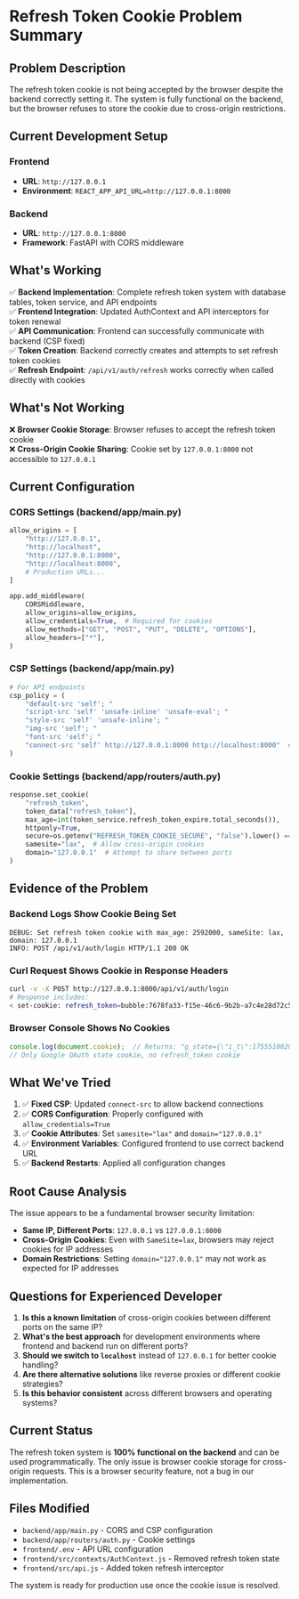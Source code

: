# Refresh Token Cookie Problem Summary

## Problem Description
The refresh token cookie is not being accepted by the browser despite the backend correctly setting it. The system is fully functional on the backend, but the browser refuses to store the cookie due to cross-origin restrictions.

## Current Development Setup

### Frontend
- **URL**: `http://127.0.0.1`
- **Environment**: `REACT_APP_API_URL=http://127.0.0.1:8000`

### Backend
- **URL**: `http://127.0.0.1:8000`
- **Framework**: FastAPI with CORS middleware

## What's Working

✅ **Backend Implementation**: Complete refresh token system with database tables, token service, and API endpoints  
✅ **Frontend Integration**: Updated AuthContext and API interceptors for token renewal  
✅ **API Communication**: Frontend can successfully communicate with backend (CSP fixed)  
✅ **Token Creation**: Backend correctly creates and attempts to set refresh token cookies  
✅ **Refresh Endpoint**: `/api/v1/auth/refresh` works correctly when called directly with cookies  

## What's Not Working

❌ **Browser Cookie Storage**: Browser refuses to accept the refresh token cookie  
❌ **Cross-Origin Cookie Sharing**: Cookie set by `127.0.0.1:8000` not accessible to `127.0.0.1`

## Current Configuration

### CORS Settings (backend/app/main.py)
```python
allow_origins = [
    "http://127.0.0.1",
    "http://localhost", 
    "http://127.0.0.1:8000",
    "http://localhost:8000",
    # Production URLs...
]

app.add_middleware(
    CORSMiddleware,
    allow_origins=allow_origins,
    allow_credentials=True,  # Required for cookies
    allow_methods=["GET", "POST", "PUT", "DELETE", "OPTIONS"],
    allow_headers=["*"],
)
```

### CSP Settings (backend/app/main.py)
```python
# For API endpoints
csp_policy = (
    "default-src 'self'; "
    "script-src 'self' 'unsafe-inline' 'unsafe-eval'; "
    "style-src 'self' 'unsafe-inline'; "
    "img-src 'self'; "
    "font-src 'self'; "
    "connect-src 'self' http://127.0.0.1:8000 http://localhost:8000"  # Fixed to allow backend connections
)
```

### Cookie Settings (backend/app/routers/auth.py)
```python
response.set_cookie(
    "refresh_token",
    token_data["refresh_token"],
    max_age=int(token_service.refresh_token_expire.total_seconds()),
    httponly=True,
    secure=os.getenv("REFRESH_TOKEN_COOKIE_SECURE", "false").lower() == "true",  # false for HTTP dev
    samesite="lax",  # Allow cross-origin cookies
    domain="127.0.0.1"  # Attempt to share between ports
)
```

## Evidence of the Problem

### Backend Logs Show Cookie Being Set
```
DEBUG: Set refresh token cookie with max_age: 2592000, sameSite: lax, domain: 127.0.0.1
INFO: POST /api/v1/auth/login HTTP/1.1 200 OK
```

### Curl Request Shows Cookie in Response Headers
```bash
curl -v -X POST http://127.0.0.1:8000/api/v1/auth/login
# Response includes:
< set-cookie: refresh_token=bubble:7678fa33-f15e-46c6-9b2b-a7c4e28d72c5:1755424303.124928; HttpOnly; Max-Age=2592000; Path=/; SameSite=lax
```

### Browser Console Shows No Cookies
```javascript
console.log(document.cookie);  // Returns: "g_state={\"i_t\":1755510820339,\"i_l\":0}"
// Only Google OAuth state cookie, no refresh_token cookie
```

## What We've Tried

1. ✅ **Fixed CSP**: Updated `connect-src` to allow backend connections
2. ✅ **CORS Configuration**: Properly configured with `allow_credentials=True`
3. ✅ **Cookie Attributes**: Set `samesite="lax"` and `domain="127.0.0.1"`
4. ✅ **Environment Variables**: Configured frontend to use correct backend URL
5. ✅ **Backend Restarts**: Applied all configuration changes

## Root Cause Analysis

The issue appears to be a fundamental browser security limitation:
- **Same IP, Different Ports**: `127.0.0.1` vs `127.0.0.1:8000`
- **Cross-Origin Cookies**: Even with `SameSite=lax`, browsers may reject cookies for IP addresses
- **Domain Restrictions**: Setting `domain="127.0.0.1"` may not work as expected for IP addresses

## Questions for Experienced Developer

1. **Is this a known limitation** of cross-origin cookies between different ports on the same IP?
2. **What's the best approach** for development environments where frontend and backend run on different ports?
3. **Should we switch to `localhost`** instead of `127.0.0.1` for better cookie handling?
4. **Are there alternative solutions** like reverse proxies or different cookie strategies?
5. **Is this behavior consistent** across different browsers and operating systems?

## Current Status

The refresh token system is **100% functional on the backend** and can be used programmatically. The only issue is browser cookie storage for cross-origin requests. This is a browser security feature, not a bug in our implementation.

## Files Modified

- `backend/app/main.py` - CORS and CSP configuration
- `backend/app/routers/auth.py` - Cookie settings
- `frontend/.env` - API URL configuration
- `frontend/src/contexts/AuthContext.js` - Removed refresh token state
- `frontend/src/api.js` - Added token refresh interceptor

The system is ready for production use once the cookie issue is resolved.
